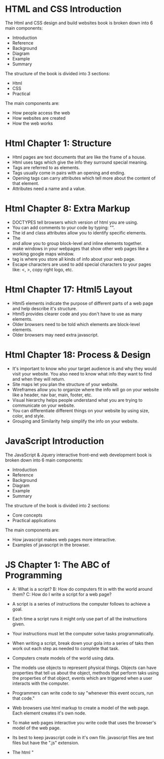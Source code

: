 # HTML and CSS Introduction

The Html and CSS design and build websites book is broken down into 6 main components:
- Introduction
- Reference
- Background
- Diagram
- Example
- Summary

The structure of the book is divided into 3 sections:
- Html
- CSS
- Practical

The main components are:
- How people access the web
- How websites are created
- How the web works

# Html Chapter 1: Structure

- Html pages are text documents that are like the frame of a house.  
- Html uses tags which give the info they surround special meaning.  
- Tags are referred to as elements.  
- Tags usually come in pairs with an opening and ending.  
- Opening tags can carry attributes which tell more about the content of that element.  
- Attributes need a name and a value.  

# Html Chapter 8: Extra Markup

- DOCTYPES tell browsers which version of html you are using.  
- You can add comments to your code by typing: "<!-- comments go here -->".
- The id and class attributes allow you to identify specific elements.
- The <div> and <span> allow you to group block-level and inline elements together.
- <iframes> make windows in your webpages that show other web pages like a working google maps window.
- <meta> tag is where you store all kinds of info about your web page.
- Escape characters are used to add special characters to your pages like: <, >, copy right logo, etc.

# Html Chapter 17: Html5 Layout

- Html5 elements indicate the purpose of different parts of a web page and help describe it's structure.
- Html5 provides clearer code and you don't have to use as many <div> elements.
- Older browsers need to be told which elements are block-level elements.
- Older browsers may need extra javascript.

# Html Chapter 18: Process & Design

- It's important to know who your target audience is and why they would visit your website.  You also need to know what info they want to find and when they will return.
- Site maps let you plan the structure of your website.
- Wireframes allow you to organize where the info will go on your website like a header, nav bar, main, footer, etc.
- Visual hierarchy helps people understand what you are trying to communicate on your website.
- You can differentiate different things on your website by using size, color, and style.
- Grouping and Similarity help simplify the info on your website.

# JavaScript Introduction

The JavaScript & Jquery interactive front-end web development book is broken down into 6 main components:

- Introduction
- Reference
- Background
- Diagram
- Example
- Summary

The structure of the book is divided into 2 sections:
- Core concepts
- Practical applications

The main components are:
- How javascript makes web pages more interactive.
- Examples of javascript in the browser.

# JS Chapter 1: The ABC of Programming
- A: What is a script? B: How do computers fit in with the world around them? C: How do I write a script for a web page?

- A script is a series of instructions the computer follows to achieve a goal.
- Each time a script runs it might only use part of all the instructions given.
- Your instructions must let the computer solve tasks programmatically.  
- When writing a script, break down your gola into a series of taks then work out each step as needed to complete that task.
- Computers create models of the world using data.
- The models use objects to represent physical things.  Objects can have properties that tell us about the object, methods that perform taks using the properties of that object, events which are triggered when a user interacts with the computer.
- Programmers can write code to say "whenever this event occurs, run that code."
- Web browsers use html markup to create a model of the web page.  Each element creates it's own node.
- To make web pages interactive  you write code that uses the browser's model of the web page.
- Its best to keep javascript code in it's own file.  javascript files are text files but have the ".js" extension.
- The html "<script>" element is used to tell the browser to load the javascript file similar to the <link> element used to load a CSS file.
- If you view the source code of the page in the browser the javascript will not have changed the html because the script works with the model of the web page that the browser has created.






